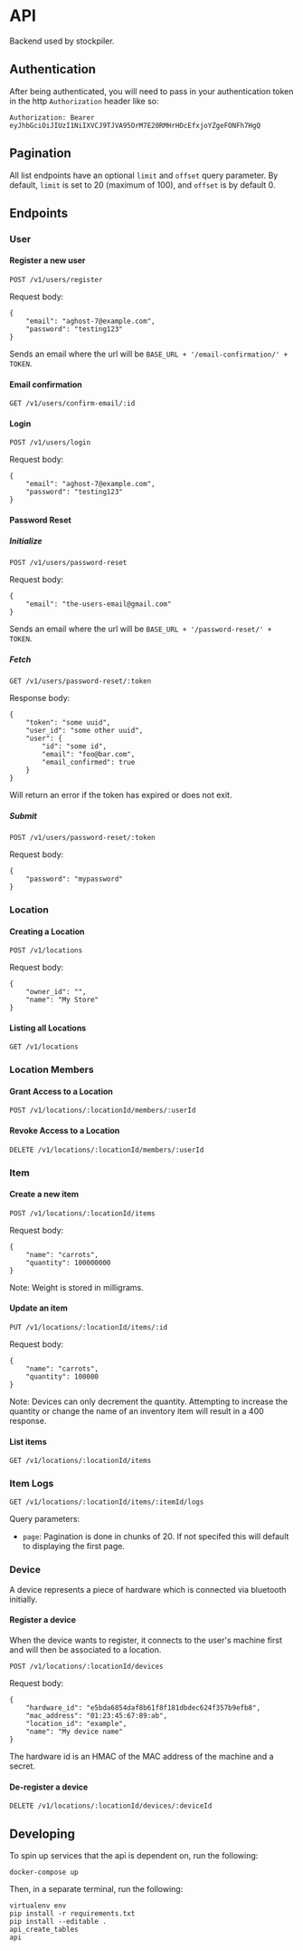 # API
Backend used by stockpiler.

## Authentication
After being authenticated, you will need to pass in your authentication token
in the http `Authorization` header like so:

```
Authorization: Bearer eyJhbGciOiJIUzI1NiIXVCJ9TJVA95OrM7E20RMHrHDcEfxjoYZgeFONFh7HgQ
```

## Pagination

All list endpoints have an optional `limit` and `offset` query parameter. By
default, `limit` is set to 20 (maximum of 100), and `offset` is by default 0.

## Endpoints

### User

#### Register a new user

```
POST /v1/users/register
```

Request body:
```
{
	"email": "aghost-7@example.com",
	"password": "testing123"
}
```

Sends an email where the url will be `BASE_URL + '/email-confirmation/' + TOKEN`.

#### Email confirmation

```
GET /v1/users/confirm-email/:id
```

#### Login

```
POST /v1/users/login
```

Request body:
```
{
	"email": "aghost-7@example.com",
	"password": "testing123"
}
```

#### Password Reset

##### Initialize
```
POST /v1/users/password-reset
```

Request body:
```
{
	"email": "the-users-email@gmail.com"
}
```

Sends an email where the url will be `BASE_URL + '/password-reset/' + TOKEN`.

##### Fetch
```
GET /v1/users/password-reset/:token
```

Response body:
```
{
	"token": "some uuid",
	"user_id": "some other uuid",
	"user": {
		"id": "some id",
		"email": "foo@bar.com",
		"email_confirmed": true
	}
}
```

Will return an error if the token has expired or does not exit.

##### Submit

```
POST /v1/users/password-reset/:token
```

Request body:
```
{
	"password": "mypassword"
}
```

### Location

#### Creating a Location
```
POST /v1/locations
```

Request body:
```
{
	"owner_id": "",
	"name": "My Store"
}
```

#### Listing all Locations

```
GET /v1/locations
```

### Location Members

#### Grant Access to a Location

```
POST /v1/locations/:locationId/members/:userId
```

#### Revoke Access to a Location

```
DELETE /v1/locations/:locationId/members/:userId
```

### Item

#### Create a new item

```
POST /v1/locations/:locationId/items
```

Request body:
```
{
	"name": "carrots",
	"quantity": 100000000
}
```

Note: Weight is stored in milligrams.

#### Update an item

```
PUT /v1/locations/:locationId/items/:id
```

Request body:

```
{
	"name": "carrots",
	"quantity": 100000
}
```

Note: Devices can only decrement the quantity. Attempting to increase the
quantity or change the name of an inventory item will result in a 400 response.

#### List items

```
GET /v1/locations/:locationId/items
```

### Item Logs

```
GET /v1/locations/:locationId/items/:itemId/logs
```

Query parameters:
- `page`: Pagination is done in chunks of 20. If not specifed this will default
to displaying the first page.

### Device
A device represents a piece of hardware which is connected via bluetooth
initially.

#### Register a device
When the device wants to register, it connects to the user's machine first and
will then be associated to a location.

```
POST /v1/locations/:locationId/devices
```

Request body:
```
{
	"hardware_id": "e5bda6854daf8b61f8f181dbdec624f357b9efb8",
	"mac_address": "01:23:45:67:89:ab",
	"location_id": "example",
	"name": "My device name"
}
```

The hardware id is an HMAC of the MAC address of the machine and a secret.

#### De-register a device

```
DELETE /v1/locations/:locationId/devices/:deviceId
```

## Developing


To spin up services that the api is dependent on, run the following:
```
docker-compose up
```

Then, in a separate terminal, run the following:
```
virtualenv env
pip install -r requirements.txt
pip install --editable .
api_create_tables
api
```
